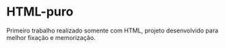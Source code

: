 # HTML-puro
Primeiro trabalho realizado somente com HTML, projeto desenvolvido para melhor fixação e memorização.
